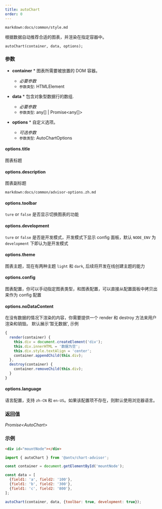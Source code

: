 ```yaml
---
title: autoChart
order: 0
---
```


`markdown:docs/common/style.md`

<div class="doc-md">

根据数据自动推荐合适的图表，并渲染在指定容器中。

```sign
autoChart(container, data, options);
```

### 参数

* **container** * 图表所需要被放置的 DOM 容器。
  * _必要参数_
  * `参数类型`: HTMLElement

* **data** * 包含对象型数据行的数组.
  * _必要参数_
  * `参数类型`: any[] | Promise<any[]>

* **options** * 自定义选项。
  * _可选参数_
  * `参数类型`: AutoChartOptions

#### options.title

图表标题

#### options.description

图表副标题

`markdown:docs/common/advisor-options.zh.md`

#### options.toolbar

`ture` or `false` 是否显示切换图表的功能

#### options.development

`ture` or `false` 是否是开发模式，开发模式下显示 config 面板，默认 `NODE_ENV` 为 `development` 下即认为是开发模式

#### options.theme

图表主题，现在有两种主题 `light` 和 `dark`, 后续将开发在线创建主题的能力

#### options.config

图表配置，你可以手动指定图表类型，和图表配置，可以直接从配置面板中拷贝出来作为 config 配置

#### options.noDataContent

在没有数据的情况下渲染的内容，你需要提供一个 render 和 destroy 方法来用户渲染和销毁。 默认展示'暂无数据', 示例

```ts
{
  render(container) {
    this.div = document.createElement('div');
    this.div.innerHTML = '数据为空';
    this.div.style.textAlign = 'center';
    container.appendChild(this.div);
  },
  destroy(container) {
    container.removeChild(this.div);
  }
}
```

#### options.language

语言配置，支持 `zh-CN` 和 `en-US`。如果该配置项不存在，则默认使用浏览器语言。

### 返回值

*Promise\<AutoChart\>*

### 示例

```html
<div id="mountNode"></div>
```

```js
import { autoChart } from '@antv/chart-advisor';

const container = document.getElementById('mountNode');

const data = [
  {field1: 'a', field2: '100'},
  {field1: 'b', field2: '300'},
  {field1: 'c', field2: '800'},
];

autoChart(container, data, {toolbar: true, development: true});
```

</div>
